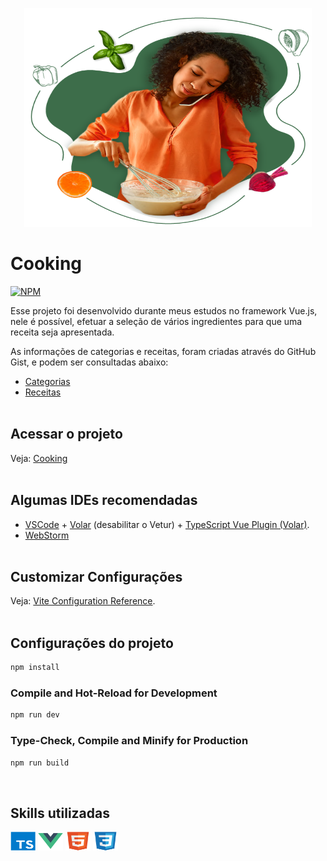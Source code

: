 <p align="center">
  <img width="460" height="350" src="src/assets/images/foto-banner.png">
</p>

# Cooking
[![NPM](https://img.shields.io/npm/l/react)](https://github.com/pedro-p-silva/cooking-up/blob/main/LICENSE)

Esse projeto foi desenvolvido durante meus estudos no framework Vue.js, nele é possível, efetuar a seleção de vários ingredientes para que uma receita seja apresentada.

As informações de categorias e receitas, foram criadas através do GitHub Gist, e podem ser consultadas abaixo:

* <a href="https://gist.githubusercontent.com/pedro-p-silva/2b2d8ff615077dd43c67ee2b558a883a/raw/6b9272f50e43e3c3e03d7f95f4f31d3e0d4bd4ff/categories.json" target="_blank">Categorias</a>
* <a href="https://gist.githubusercontent.com/pedro-p-silva/ac308d6eb870edb5197bccd3bcda43b3/raw/b35429a39174f8e7b965111e5026e1bb95223e2d/recipes.json" target="_blank">Receitas</a><br><br>

## Acessar o projeto
Veja: [Cooking](https://cookin-imagination.netlify.app/)
<br><br>

## Algumas IDEs recomendadas

* [VSCode](https://code.visualstudio.com/) + [Volar](https://marketplace.visualstudio.com/items?itemName=Vue.volar) (desabilitar o Vetur) + [TypeScript Vue Plugin (Volar)](https://marketplace.visualstudio.com/items?itemName=Vue.vscode-typescript-vue-plugin).
* [WebStorm](https://www.jetbrains.com/pt-br/webstorm/)<br><br>

## Customizar Configurações

Veja: [Vite Configuration Reference](https://vitejs.dev/config/).<br><br>

## Configurações do projeto

```sh
npm install
```

### Compile and Hot-Reload for Development

```sh
npm run dev
```

### Type-Check, Compile and Minify for Production

```sh
npm run build
```
<br>

## Skills utilizadas
<div style="display: inline_block">
  <img align="center" title="Typescript" alt="Pedro-Ts" height="30" width="40" src="https://raw.githubusercontent.com/devicons/devicon/master/icons/typescript/typescript-plain.svg">
  <img align="center" title="Vue.js" alt="Pedro-Vue" height="30" width="40" src="https://raw.githubusercontent.com/devicons/devicon/master/icons/vuejs/vuejs-original.svg">
  <img align="center" title="HTML 5" alt="Pedro-HTML" height="30" width="40" src="https://raw.githubusercontent.com/devicons/devicon/master/icons/html5/html5-original.svg">
  <img align="center" title="CSS 3" alt="Pedro-CSS" height="30" width="40" src="https://raw.githubusercontent.com/devicons/devicon/master/icons/css3/css3-original.svg">
</div>
